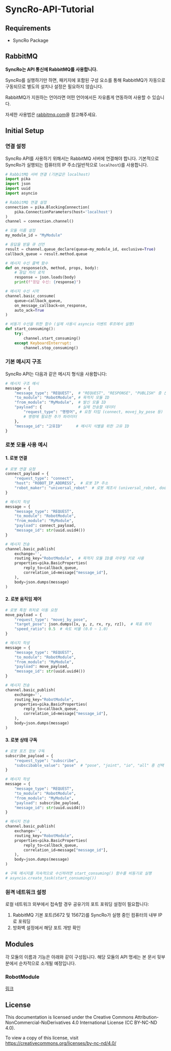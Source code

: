 # SyncRo-API-Tutorial

## Requirements
- SyncRo Package

## RabbitMQ
**SyncRo는 API 통신에 RabbitMQ를 사용합니다.**

SyncRo를 실행하기만 하면, 패키지에 포함된 구성 요소를 통해 RabbitMQ가 자동으로 구동되므로 별도의 설치나 설정은 필요하지 않습니다.

RabbitMQ가 지원하는 언어라면 어떤 언어에서든 자유롭게 연동하여 사용할 수 있습니다.

자세한 사용법은 [rabbitmq.com](rabbitmq.com)을 참고해주세요.

## Initial Setup

### 연결 설정
SyncRo API를 사용하기 위해서는 RabbitMQ 서버에 연결해야 합니다. 기본적으로 SyncRo가 실행되는 컴퓨터의 IP 주소(일반적으로 `localhost`)를 사용합니다.

```python
# RabbitMQ 서버 연결 (기본값은 localhost)
import pika
import json
import uuid
import asyncio

# RabbitMQ 연결 설정
connection = pika.BlockingConnection(
    pika.ConnectionParameters(host='localhost')
)
channel = connection.channel()

# 모듈 이름 설정
my_module_id = "MyModule"

# 응답을 받을 큐 선언
result = channel.queue_declare(queue=my_module_id, exclusive=True)
callback_queue = result.method.queue

# 메시지 수신 콜백 함수
def on_response(ch, method, props, body):
    # 응답 처리 로직
    response = json.loads(body)
    print(f"응답 수신: {response}")

# 메시지 수신 시작
channel.basic_consume(
    queue=callback_queue,
    on_message_callback=on_response,
    auto_ack=True
)

# 비동기 수신을 위한 함수 (실제 사용시 asyncio 이벤트 루프에서 실행)
def start_consuming():
    try:
        channel.start_consuming()
    except KeyboardInterrupt:
        channel.stop_consuming()
```

### 기본 메시지 구조
SyncRo API는 다음과 같은 메시지 형식을 사용합니다:

```python
# 메시지 구조 예시
message = {
    "message_type": "REQUEST",  # "REQUEST", "RESPONSE", "PUBLISH" 중 선택
    "to_module": "RobotModule", # 목적지 모듈 ID
    "from_module": "MyModule",  # 발신 모듈 ID
    "payload": {                # 실제 전송할 데이터
        "request_type": "명령어", # 요청 타입 (connect, movej_by_pose 등)
        # 명령에 필요한 추가 파라미터
    },
    "message_id": "고유ID"      # 메시지 식별을 위한 고유 ID
}
```

### 로봇 모듈 사용 예시

#### 1. 로봇 연결
```python
# 로봇 연결 요청
connect_payload = {
    "request_type": "connect",
    "host": "ROBOT_IP_ADDRESS",  # 로봇 IP 주소
    "robot_maker": "universal_robot"  # 로봇 제조사 (universal_robot, doosan_robot)
}

# 메시지 작성
message = {
    "message_type": "REQUEST",
    "to_module": "RobotModule",
    "from_module": "MyModule",
    "payload": connect_payload,
    "message_id": str(uuid.uuid4())
}

# 메시지 전송
channel.basic_publish(
    exchange='',
    routing_key="RobotModule",  # 목적지 모듈 ID를 라우팅 키로 사용
    properties=pika.BasicProperties(
        reply_to=callback_queue,
        correlation_id=message["message_id"],
    ),
    body=json.dumps(message)
)
```

#### 2. 로봇 움직임 제어
```python
# 로봇 특정 위치로 이동 요청
move_payload = {
    "request_type": "movej_by_pose",
    "target_pose": json.dumps([x, y, z, rx, ry, rz]),  # 목표 위치
    "speed_ratio": 0.5  # 속도 비율 (0.0 ~ 1.0)
}

# 메시지 작성
message = {
    "message_type": "REQUEST",
    "to_module": "RobotModule",
    "from_module": "MyModule",
    "payload": move_payload,
    "message_id": str(uuid.uuid4())
}

# 메시지 전송
channel.basic_publish(
    exchange='',
    routing_key="RobotModule",
    properties=pika.BasicProperties(
        reply_to=callback_queue,
        correlation_id=message["message_id"],
    ),
    body=json.dumps(message)
)
```

#### 3. 로봇 상태 구독
```python
# 로봇 포즈 정보 구독 
subscribe_payload = {
    "request_type": "subscribe",
    "subscibable_value": "pose"  # "pose", "joint", "io", "all" 중 선택
}

# 메시지 작성
message = {
    "message_type": "REQUEST",
    "to_module": "RobotModule",
    "from_module": "MyModule",
    "payload": subscribe_payload,
    "message_id": str(uuid.uuid4())
}

# 메시지 전송
channel.basic_publish(
    exchange='',
    routing_key="RobotModule",
    properties=pika.BasicProperties(
        reply_to=callback_queue,
        correlation_id=message["message_id"],
    ),
    body=json.dumps(message)
)

# 구독 메시지를 지속적으로 수신하려면 start_consuming() 함수를 비동기로 실행
# asyncio.create_task(start_consuming())
```

### 원격 네트워크 설정
로컬 네트워크 외부에서 접속할 경우 공유기의 포트 포워딩 설정이 필요합니다:
1. RabbitMQ 기본 포트(5672 및 15672)를 SyncRo가 실행 중인 컴퓨터의 내부 IP로 포워딩
2. 방화벽 설정에서 해당 포트 개방 확인

## Modules
각 모듈의 이름과 기능은 아래와 같이 구성됩니다.
해당 모듈의 API 명세는 본 문서 뒷부분에서 순차적으로 소개될 예정입니다.

### RobotModule
[링크](https://github.com/portal301/SyncRo-API-Tutorial/blob/main/Modules/RobotModule.md)

## License
This documentation is licensed under the Creative Commons Attribution-NonCommercial-NoDerivatives 4.0 International License (CC BY-NC-ND 4.0).

To view a copy of this license, visit https://creativecommons.org/licenses/by-nc-nd/4.0/
